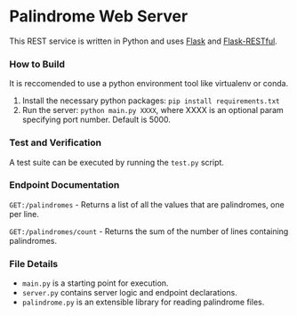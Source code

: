 # Palindrome Web Server
This REST service is written in Python and uses [Flask](http://flask.pocoo.org/) and [Flask-RESTful](https://flask-restful.readthedocs.io/en/latest/).

### How to Build
It is reccomended to use a python environment tool like virtualenv or conda.
1. Install the necessary python packages: `pip install requirements.txt`
2. Run the server: `python main.py XXXX`, where XXXX is an optional param specifying port number.  Default is 5000.

### Test and Verification
A test suite can be executed by running the `test.py` script.

### Endpoint Documentation
`GET:/palindromes` - Returns a list of all the values that are palindromes, one per line.

`GET:/palindromes/count` - Returns the sum of the number of lines containing palindromes.

### File Details
* `main.py` is a starting point for execution.
* `server.py` contains server logic and endpoint declarations.
* `palindrome.py` is an extensible library for reading palindrome files.